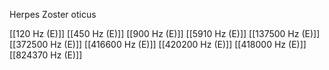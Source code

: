 Herpes Zoster oticus

[[120 Hz (E)]]
[[450 Hz (E)]]
[[900 Hz (E)]]
[[5910 Hz (E)]]
[[137500 Hz (E)]]
[[372500 Hz (E)]]
[[416600 Hz (E)]]
[[420200 Hz (E)]]
[[418000 Hz (E)]]
[[824370 Hz (E)]]